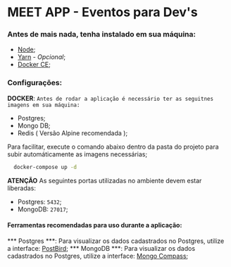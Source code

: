 # MEET APP - Eventos para Dev's

### Antes de mais nada, tenha instalado em sua máquina:

  - [Node](https://nodejs.org/en/download/);
  - [Yarn](https://yarnpkg.com/en/lang/pt-br/docs/install/) - *Opcional*;
  - [Docker CE](:https://docs.docker.com/get-started/);

### Configurações:

**DOCKER**: `Antes de rodar a aplicação é necessário ter as seguitnes imagens em sua máquina:`
  - Postgres;
  - Mongo DB;
  - Redis ( Versão Alpine recomendada );

Para facilitar, execute o comando abaixo dentro da pasta do projeto para subir automáticamente as imagens necessárias;

```bash
  docker-compose up -d
```

**ATENÇÃO**
As seguintes portas utilizadas no ambiente devem estar liberadas:
 - Postgres: `5432`;
 - MongoDB: `27017`;

#### Ferramentas recomendadas para uso durante a aplicação:

*** Postgres ***: Para visualizar os dados cadastrados no Postgres, utilize a interface: [PostBird](https://electronjs.org/apps/postbird);
*** MongoDB ***:  Para visualizar os dados cadastrados no Postgres, utilize a interface: [Mongo Compass](https://www.mongodb.com/products/compass);
